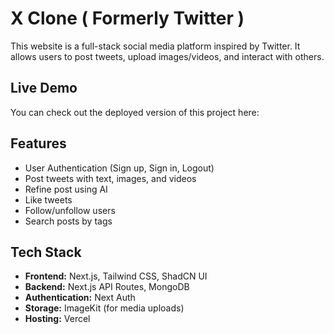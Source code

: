 # X Clone ( Formerly Twitter )

This website is a full-stack social media platform inspired by Twitter. It allows users to post tweets, upload images/videos, and interact with others.

## Live Demo  
You can check out the deployed version of this project here:  
<!-- 👉 [tweetify.vercel.app](https://tweetify.vercel.app)   -->


## Features
- User Authentication (Sign up, Sign in, Logout)
- Post tweets with text, images, and videos
- Refine post using AI
- Like tweets
- Follow/unfollow users
- Search posts by tags

## Tech Stack
- **Frontend:** Next.js, Tailwind CSS, ShadCN UI  
- **Backend:** Next.js API Routes, MongoDB  
- **Authentication:** Next Auth  
- **Storage:** ImageKit (for media uploads)  
- **Hosting:** Vercel  